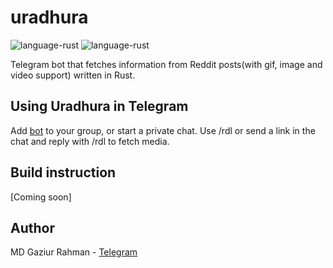 # uradhura

![language-rust](https://img.shields.io/badge/language-rust-orange)
![language-rust](https://img.shields.io/badge/platform-telgram-blue)

Telegram bot that fetches information from Reddit posts(with gif, image and video support) written in Rust. 

## Using Uradhura in Telegram

Add [bot](https://t.me/uradhura_bot) to your group, or start a private chat. Use /rdl <reddit link> or send a link in the chat and reply with /rdl to fetch media. 

## Build instruction

[Coming soon]

## Author

MD Gaziur Rahman - [Telegram](https://t.me/mdgaziur001)
